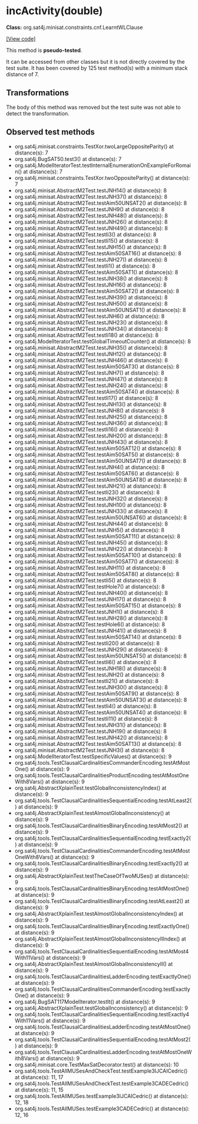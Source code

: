 # incActivity(double)

**Class:** org.sat4j.minisat.constraints.cnf.LearntWLClause

[[View code]](https://gitlab.ow2.org/sat4j/sat4j/blob/09e9173e400ea6c1794354ca54c36607c53391ff/org.sat4j.core/src/main/java//org/sat4j/minisat/constraints/cnf/LearntWLClause.java#L94)

This method is **pseudo-tested**.


It can be accessed from other classes but it is not directly covered by the test suite. 
It has been covered by 125 test method(s) with a minimum stack distance of 7.

## Transformations

The body of this method was removed but the test suite was not able to detect the transformation.



## Observed test methods

* org.sat4j.minisat.constraints.TestXor.twoLargeOppositeParity() at distance(s): 7
* org.sat4j.BugSAT50.test3() at distance(s): 7
* org.sat4j.ModelIteratorTest.testInternalEnumerationOnExampleForRomain() at distance(s): 7
* org.sat4j.minisat.constraints.TestXor.twoOppositeParity() at distance(s): 7
* org.sat4j.minisat.AbstractM2Test.testJNH14() at distance(s): 8
* org.sat4j.minisat.AbstractM2Test.testJNH37() at distance(s): 8
* org.sat4j.minisat.AbstractM2Test.testAim50UNSAT2() at distance(s): 8
* org.sat4j.minisat.AbstractM2Test.testJNH9() at distance(s): 8
* org.sat4j.minisat.AbstractM2Test.testJNH48() at distance(s): 8
* org.sat4j.minisat.AbstractM2Test.testJNH26() at distance(s): 8
* org.sat4j.minisat.AbstractM2Test.testJNH49() at distance(s): 8
* org.sat4j.minisat.AbstractM2Test.testIi3() at distance(s): 8
* org.sat4j.minisat.AbstractM2Test.testIi15() at distance(s): 8
* org.sat4j.minisat.AbstractM2Test.testJNH15() at distance(s): 8
* org.sat4j.minisat.AbstractM2Test.testAim50SAT16() at distance(s): 8
* org.sat4j.minisat.AbstractM2Test.testJNH27() at distance(s): 8
* org.sat4j.minisat.AbstractM2Test.testIi1() at distance(s): 8
* org.sat4j.minisat.AbstractM2Test.testAim50SAT1() at distance(s): 8
* org.sat4j.minisat.AbstractM2Test.testJNH38() at distance(s): 8
* org.sat4j.minisat.AbstractM2Test.testJNH16() at distance(s): 8
* org.sat4j.minisat.AbstractM2Test.testAim50SAT2() at distance(s): 8
* org.sat4j.minisat.AbstractM2Test.testJNH39() at distance(s): 8
* org.sat4j.minisat.AbstractM2Test.testJNH50() at distance(s): 8
* org.sat4j.minisat.AbstractM2Test.testAim50UNSAT1() at distance(s): 8
* org.sat4j.minisat.AbstractM2Test.testJNH6() at distance(s): 8
* org.sat4j.minisat.AbstractM2Test.testJNH23() at distance(s): 8
* org.sat4j.minisat.AbstractM2Test.testJNH34() at distance(s): 8
* org.sat4j.minisat.AbstractM2Test.testIi18() at distance(s): 8
* org.sat4j.ModelIteratorTest.testGlobalTimeoutCounter() at distance(s): 8
* org.sat4j.minisat.AbstractM2Test.testJNH35() at distance(s): 8
* org.sat4j.minisat.AbstractM2Test.testJNH12() at distance(s): 8
* org.sat4j.minisat.AbstractM2Test.testJNH46() at distance(s): 8
* org.sat4j.minisat.AbstractM2Test.testAim50SAT3() at distance(s): 8
* org.sat4j.minisat.AbstractM2Test.testJNH7() at distance(s): 8
* org.sat4j.minisat.AbstractM2Test.testJNH47() at distance(s): 8
* org.sat4j.minisat.AbstractM2Test.testJNH24() at distance(s): 8
* org.sat4j.minisat.AbstractM2Test.testAim50SAT4() at distance(s): 8
* org.sat4j.minisat.AbstractM2Test.testIi17() at distance(s): 8
* org.sat4j.minisat.AbstractM2Test.testJNH13() at distance(s): 8
* org.sat4j.minisat.AbstractM2Test.testJNH8() at distance(s): 8
* org.sat4j.minisat.AbstractM2Test.testJNH25() at distance(s): 8
* org.sat4j.minisat.AbstractM2Test.testJNH36() at distance(s): 8
* org.sat4j.minisat.AbstractM2Test.testIi16() at distance(s): 8
* org.sat4j.minisat.AbstractM2Test.testJNH20() at distance(s): 8
* org.sat4j.minisat.AbstractM2Test.testJNH43() at distance(s): 8
* org.sat4j.minisat.AbstractM2Test.testAim50SAT12() at distance(s): 8
* org.sat4j.minisat.AbstractM2Test.testAim50SAT5() at distance(s): 8
* org.sat4j.minisat.AbstractM2Test.testAim50UNSAT7() at distance(s): 8
* org.sat4j.minisat.AbstractM2Test.testJNH4() at distance(s): 8
* org.sat4j.minisat.AbstractM2Test.testAim50SAT6() at distance(s): 8
* org.sat4j.minisat.AbstractM2Test.testAim50UNSAT8() at distance(s): 8
* org.sat4j.minisat.AbstractM2Test.testJNH21() at distance(s): 8
* org.sat4j.minisat.AbstractM2Test.testIi23() at distance(s): 8
* org.sat4j.minisat.AbstractM2Test.testJNH32() at distance(s): 8
* org.sat4j.minisat.AbstractM2Test.testJNH10() at distance(s): 8
* org.sat4j.minisat.AbstractM2Test.testJNH33() at distance(s): 8
* org.sat4j.minisat.AbstractM2Test.testAim50UNSAT6() at distance(s): 8
* org.sat4j.minisat.AbstractM2Test.testJNH44() at distance(s): 8
* org.sat4j.minisat.AbstractM2Test.testJNH5() at distance(s): 8
* org.sat4j.minisat.AbstractM2Test.testAim50SAT11() at distance(s): 8
* org.sat4j.minisat.AbstractM2Test.testJNH45() at distance(s): 8
* org.sat4j.minisat.AbstractM2Test.testJNH22() at distance(s): 8
* org.sat4j.minisat.AbstractM2Test.testAim50SAT10() at distance(s): 8
* org.sat4j.minisat.AbstractM2Test.testAim50SAT7() at distance(s): 8
* org.sat4j.minisat.AbstractM2Test.testJNH11() at distance(s): 8
* org.sat4j.minisat.AbstractM2Test.testAim50SAT8() at distance(s): 8
* org.sat4j.minisat.AbstractM2Test.testIi5() at distance(s): 8
* org.sat4j.minisat.AbstractM2Test.testHole7() at distance(s): 8
* org.sat4j.minisat.AbstractM2Test.testJNH40() at distance(s): 8
* org.sat4j.minisat.AbstractM2Test.testJNH17() at distance(s): 8
* org.sat4j.minisat.AbstractM2Test.testAim50SAT15() at distance(s): 8
* org.sat4j.minisat.AbstractM2Test.testJNH1() at distance(s): 8
* org.sat4j.minisat.AbstractM2Test.testJNH28() at distance(s): 8
* org.sat4j.minisat.AbstractM2Test.testHole6() at distance(s): 8
* org.sat4j.minisat.AbstractM2Test.testJNH41() at distance(s): 8
* org.sat4j.minisat.AbstractM2Test.testAim50SAT14() at distance(s): 8
* org.sat4j.minisat.AbstractM2Test.testIi20() at distance(s): 8
* org.sat4j.minisat.AbstractM2Test.testJNH29() at distance(s): 8
* org.sat4j.minisat.AbstractM2Test.testAim50UNSAT5() at distance(s): 8
* org.sat4j.minisat.AbstractM2Test.testIi6() at distance(s): 8
* org.sat4j.minisat.AbstractM2Test.testJNH18() at distance(s): 8
* org.sat4j.minisat.AbstractM2Test.testJNH2() at distance(s): 8
* org.sat4j.minisat.AbstractM2Test.testIi21() at distance(s): 8
* org.sat4j.minisat.AbstractM2Test.testJNH30() at distance(s): 8
* org.sat4j.minisat.AbstractM2Test.testAim50SAT9() at distance(s): 8
* org.sat4j.minisat.AbstractM2Test.testAim50UNSAT3() at distance(s): 8
* org.sat4j.minisat.AbstractM2Test.testIi4() at distance(s): 8
* org.sat4j.minisat.AbstractM2Test.testAim50UNSAT4() at distance(s): 8
* org.sat4j.minisat.AbstractM2Test.testIi11() at distance(s): 8
* org.sat4j.minisat.AbstractM2Test.testJNH31() at distance(s): 8
* org.sat4j.minisat.AbstractM2Test.testJNH19() at distance(s): 8
* org.sat4j.minisat.AbstractM2Test.testJNH42() at distance(s): 8
* org.sat4j.minisat.AbstractM2Test.testAim50SAT13() at distance(s): 8
* org.sat4j.minisat.AbstractM2Test.testJNH3() at distance(s): 8
* org.sat4j.ModelIteratorTest.testSpecificValues() at distance(s): 9
* org.sat4j.tools.TestClausalCardinalitiesCommanderEncoding.testAtMostOne() at distance(s): 9
* org.sat4j.tools.TestClausalCardinalitiesProductEncoding.testAtMostOneWith8Vars() at distance(s): 9
* org.sat4j.AbstractXplainTest.testGlobalInconsistencyIndex() at distance(s): 9
* org.sat4j.tools.TestClausalCardinalitiesSequentialEncoding.testAtLeast2() at distance(s): 9
* org.sat4j.AbstractXplainTest.testAlmostGlobalInconsistency() at distance(s): 9
* org.sat4j.tools.TestClausalCardinalitiesBinaryEncoding.testAtMost2() at distance(s): 9
* org.sat4j.tools.TestClausalCardinalitiesSequentialEncoding.testExactly2() at distance(s): 9
* org.sat4j.tools.TestClausalCardinalitiesCommanderEncoding.testAtMostOneWith8Vars() at distance(s): 9
* org.sat4j.tools.TestClausalCardinalitiesBinaryEncoding.testExactly2() at distance(s): 9
* org.sat4j.AbstractXplainTest.testTheCaseOfTwoMUSes() at distance(s): 9
* org.sat4j.tools.TestClausalCardinalitiesBinaryEncoding.testAtMostOne() at distance(s): 9
* org.sat4j.tools.TestClausalCardinalitiesBinaryEncoding.testAtLeast2() at distance(s): 9
* org.sat4j.AbstractXplainTest.testAlmostGlobalInconsistencyIndex() at distance(s): 9
* org.sat4j.tools.TestClausalCardinalitiesBinaryEncoding.testExactlyOne() at distance(s): 9
* org.sat4j.AbstractXplainTest.testAlmostGlobalInconsistencyIIIndex() at distance(s): 9
* org.sat4j.tools.TestClausalCardinalitiesSequentialEncoding.testAtMost4With11Vars() at distance(s): 9
* org.sat4j.AbstractXplainTest.testAlmostGlobalInconsistencyII() at distance(s): 9
* org.sat4j.tools.TestClausalCardinalitiesLadderEncoding.testExactlyOne() at distance(s): 9
* org.sat4j.tools.TestClausalCardinalitiesCommanderEncoding.testExactlyOne() at distance(s): 9
* org.sat4j.BugSAT117ModelIterator.testIt() at distance(s): 9
* org.sat4j.AbstractXplainTest.testGlobalInconsistency() at distance(s): 9
* org.sat4j.tools.TestClausalCardinalitiesSequentialEncoding.testExactly4With11Vars() at distance(s): 9
* org.sat4j.tools.TestClausalCardinalitiesLadderEncoding.testAtMostOne() at distance(s): 9
* org.sat4j.tools.TestClausalCardinalitiesSequentialEncoding.testAtMost2() at distance(s): 9
* org.sat4j.tools.TestClausalCardinalitiesLadderEncoding.testAtMostOneWith8Vars() at distance(s): 9
* org.sat4j.minisat.core.TestMaxSatDecorator.test() at distance(s): 10
* org.sat4j.tools.TestAllMUSesAndCheckTest.testExample3IJCAICedric() at distance(s): 11, 17
* org.sat4j.tools.TestAllMUSesAndCheckTest.testExample3CADECedric() at distance(s): 11, 15
* org.sat4j.tools.TestAllMUSes.testExample3IJCAICedric() at distance(s): 12, 18
* org.sat4j.tools.TestAllMUSes.testExample3CADECedric() at distance(s): 12, 16

